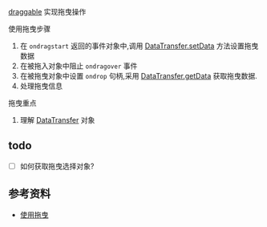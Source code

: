 [draggable](https://developer.mozilla.org/en-US/docs/Web/HTML/Global_attributes/draggable) 实现拖曳操作

<!-- ## [basic](./basic.html) -->

<!-- ## [use-drag](./use-drag.html) -->

使用拖曳步骤

1. 在 `ondragstart` 返回的事件对象中,调用 [DataTransfer.setData](https://developer.mozilla.org/en-US/docs/Web/API/DataTransfer/setData) 方法设置拖曳数据
2. 在被拖入对象中阻止 `ondragover` 事件
3. 在被拖曳对象中设置 `ondrop` 句柄,采用 [DataTransfer.getData](file:///Users/lockepc/code/github/dig-w3c/html/attributes/draggable/use-drag.html) 获取拖曳数据.
4. 处理拖曳信息

拖曳重点

1. 理解 [DataTransfer](https://developer.mozilla.org/en-US/docs/Web/API/DataTransfer) 对象

## todo

* [ ] 如何获取拖曳选择对象?

## 参考资料

* [使用拖曳](https://developer.mozilla.org/en-US/docs/Web/API/HTML_Drag_and_Drop_API/Drag_operations)
